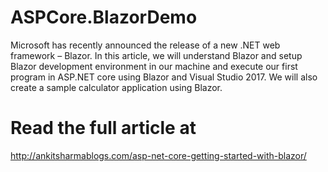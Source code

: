 # ASPCore.BlazorDemo
Microsoft has recently announced the release of a new .NET web framework – Blazor. In this article, we will understand Blazor and setup Blazor development environment in our machine and execute our first program in ASP.NET core using Blazor and Visual Studio 2017. We will also create a sample calculator application using Blazor.
# Read the full article at
http://ankitsharmablogs.com/asp-net-core-getting-started-with-blazor/
